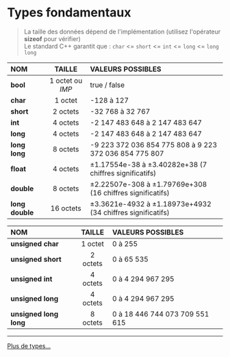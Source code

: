 # Types fondamentaux

> La taille des données dépend de l'implémentation (utilisez l'opérateur **sizeof** pour vérifier)<br>
> Le standard C++ garantit que : `char` <= `short` <= `int` <= `long` <= `long long`

|NOM|TAILLE|VALEURS POSSIBLES|
|:--|:--:|:--|
|**bool**|1 octet ou _IMP_|true / false|
|**char**|1 octet|-128 à 127|
|**short**|2 octets|-32 768 à 32 767|
|**int**|4 octets|-2 147 483 648 à 2 147 483 647|
|**long**|4 octets|-2 147 483 648 à 2 147 483 647|
|**long long**|8 octets|-9 223 372 036 854 775 808 à 9 223 372 036 854 775 807|
|**float**|4 octets|±1.17554e-38 à ±3.40282e+38 (7 chiffres significatifs)|
|**double**|8 octets|±2.22507e-308 à ±1.79769e+308 (16 chiffres significatifs)|
|**long double**|16 octets|±3.3621e-4932 à ±1.18973e+4932 (34 chiffres significatifs)|

|NOM|TAILLE|VALEURS POSSIBLES|
|:--|:--:|:--|
|**unsigned char**|1 octet|0 à 255|
|**unsigned short**|2 octets|0 à 65 535|
|**unsigned int**|4 octets|0 à 4 294 967 295|
|**unsigned long**|4 octets|0 à 4 294 967 295|
|**unsigned long long**|8 octets|0 à 18 446 744 073 709 551 615|

---
[Plus de types...](https://en.cppreference.com/w/cpp/language/types)
